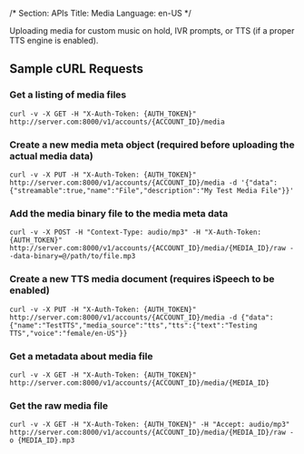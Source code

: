 /*
Section: APIs
Title: Media
Language: en-US
*/

Uploading media for custom music on hold, IVR prompts, or TTS (if a proper TTS engine is enabled).

## Sample cURL Requests

### Get a listing of media files

    curl -v -X GET -H "X-Auth-Token: {AUTH_TOKEN}" http://server.com:8000/v1/accounts/{ACCOUNT_ID}/media

### Create a new media meta object (required before uploading the actual media data)

    curl -v -X PUT -H "X-Auth-Token: {AUTH_TOKEN}" http://server.com:8000/v1/accounts/{ACCOUNT_ID}/media -d '{"data":{"streamable":true,"name":"File","description":"My Test Media File"}}'

### Add the media binary file to the media meta data

    curl -v -X POST -H "Context-Type: audio/mp3" -H "X-Auth-Token: {AUTH_TOKEN}" http://server.com:8000/v1/accounts/{ACCOUNT_ID}/media/{MEDIA_ID}/raw --data-binary=@/path/to/file.mp3

### Create a new TTS media document (requires iSpeech to be enabled)

    curl -v -X PUT -H "X-Auth-Token: {AUTH_TOKEN}" http://server.com:8000/v1/accounts/{ACCOUNT_ID}/media -d {"data":{"name":"TestTTS","media_source":"tts","tts":{"text":"Testing TTS","voice":"female/en-US"}}

### Get a metadata about media file

    curl -v -X GET -H "X-Auth-Token: {AUTH_TOKEN}" http://server.com:8000/v1/accounts/{ACCOUNT_ID}/media/{MEDIA_ID}

### Get the raw media file

    curl -v -X GET -H "X-Auth-Token: {AUTH_TOKEN}" -H "Accept: audio/mp3" http://server.com:8000/v1/accounts/{ACCOUNT_ID}/media/{MEDIA_ID}/raw -o {MEDIA_ID}.mp3
